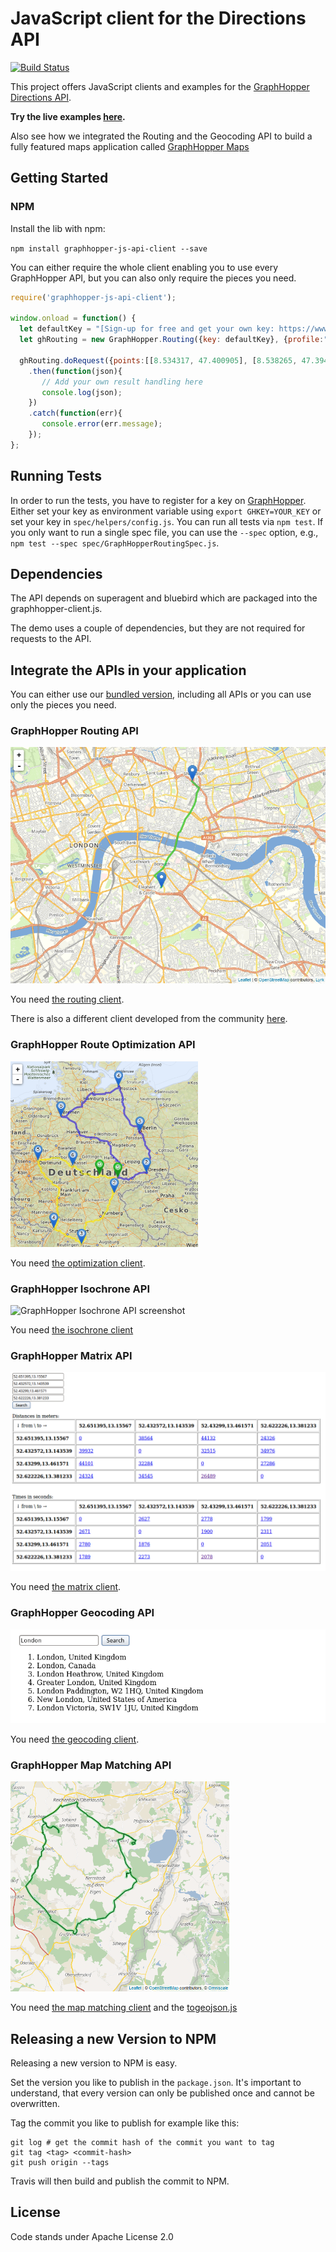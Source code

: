 # JavaScript client for the Directions API

[![Build Status](https://travis-ci.com/graphhopper/directions-api-js-client.svg?branch=master)](https://travis-ci.org/graphhopper/directions-api-js-client)

This project offers JavaScript clients and examples for the [GraphHopper Directions API](https://graphhopper.com).

**Try the live examples [here](https://graphhopper.com/api/1/examples/).**

Also see how we integrated the Routing and the Geocoding API to build a fully featured maps application called [GraphHopper Maps](https://graphhopper.com/maps/)

## Getting Started

### NPM

Install the lib with npm:

```npm install graphhopper-js-api-client --save```

You can either require the whole client enabling you to use every GraphHopper API, but you can also only require the pieces you need.

```javascript
require('graphhopper-js-api-client');
 
window.onload = function() {
  let defaultKey = "[Sign-up for free and get your own key: https://www.graphhopper.com/products/]";
  let ghRouting = new GraphHopper.Routing({key: defaultKey}, {profile:"car", elevation: false});

  ghRouting.doRequest({points:[[8.534317, 47.400905], [8.538265, 47.394108]]})
    .then(function(json){
       // Add your own result handling here
       console.log(json);
    })
    .catch(function(err){
       console.error(err.message);
    });
};
```

## Running Tests

In order to run the tests, you have to register for a key on [GraphHopper](https://www.graphhopper.com/).
Either set your key as environment variable using `export GHKEY=YOUR_KEY` or set your key in `spec/helpers/config.js`.
You can run all tests via `npm test`. 
If you only want to run a single spec file, you can use the `--spec` option, e.g., `npm test --spec spec/GraphHopperRoutingSpec.js`.

## Dependencies

The API depends on superagent and bluebird which are packaged into the graphhopper-client.js.

The demo uses a couple of dependencies, but they are not required for requests to the API.

## Integrate the APIs in your application

You can either use our [bundled version](./dist/graphhopper-client.js), including all APIs or you can use only the 
pieces you need.

### GraphHopper Routing API

![GraphHopper Routing API screenshot](./img/screenshot-routing.png)

You need [the routing client](./src/GraphHopperRouting.js).

There is also a different client developed from the community [here](https://www.npmjs.com/package/lrm-graphhopper).

### GraphHopper Route Optimization API

![Route Optimization API screenshot](./img/screenshot-vrp.png)

You need [the optimization client](./src/GraphHopperOptimization.js).

### GraphHopper Isochrone API

![GraphHopper Isochrone API screenshot](https://github.com/graphhopper/directions-api-js-client/blob/master/img/screenshot-isochrone.png)

You need [the isochrone client](./src/GraphHopperIsochrone.js)

### GraphHopper Matrix API

![GraphHopper Matrix API screenshot](./img/screenshot-matrix.png)

You need [the matrix client](./src/GraphHopperMatrix.js).

### GraphHopper Geocoding API

![GraphHopper Geocoding API screenshot](./img/screenshot-geocoding.png)

You need [the geocoding client](./src/GraphHopperGeocoding.js).

### GraphHopper Map Matching API

![GraphHopper Map Matching API screenshot](./img/screenshot-map-matching.png)

You need [the map matching client](./src/GraphHopperMapMatching.js) and the 
[togeojson.js](./js/togeojson.js)

## Releasing a new Version to NPM

Releasing a new version to NPM is easy.

Set the version you like to publish in the `package.json`. It's important to understand, that every version can only be published once and cannot be overwritten.

Tag the commit you like to publish for example like this:
```
git log # get the commit hash of the commit you want to tag
git tag <tag> <commit-hash>
git push origin --tags
```

Travis will then build and publish the commit to NPM.

## License

Code stands under Apache License 2.0
